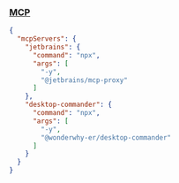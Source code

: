 ### [MCP](https://modelcontextprotocol.io/introduction)

```json
{
  "mcpServers": {
    "jetbrains": {
      "command": "npx",
      "args": [
        "-y",
        "@jetbrains/mcp-proxy"
      ]
    },
    "desktop-commander": {
      "command": "npx",
      "args": [
        "-y",
        "@wonderwhy-er/desktop-commander"
      ]
    }
  }
}
```